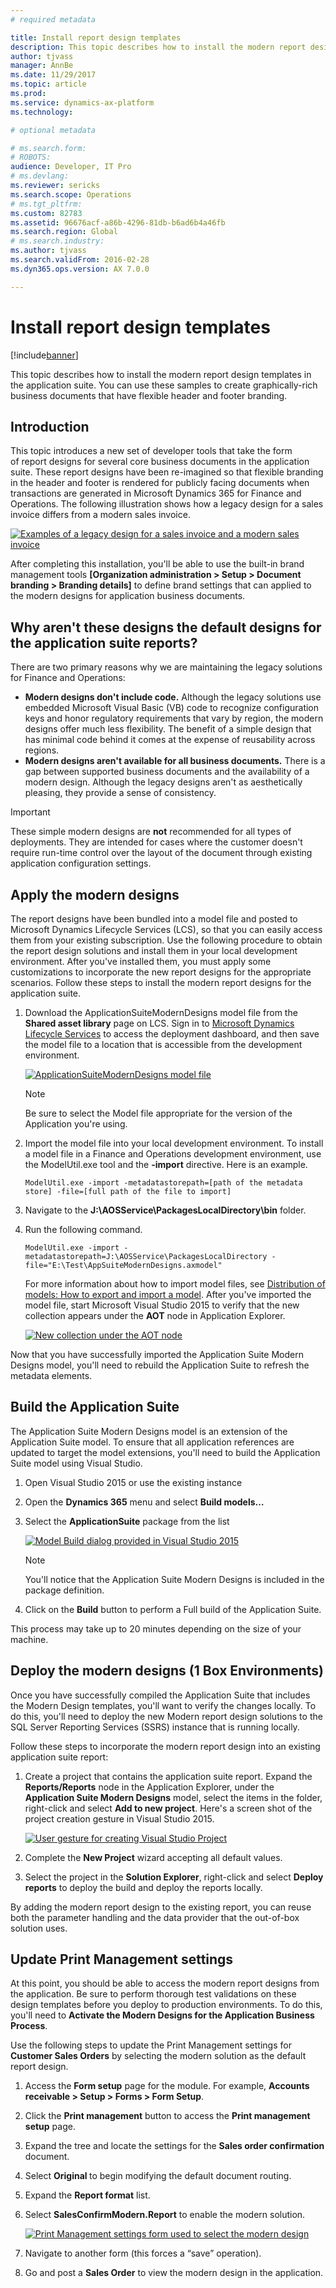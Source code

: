 ```yaml
---
# required metadata

title: Install report design templates
description: This topic describes how to install the modern report design templates in the application suite. You can use these samples to create graphically-rich business documents that have flexible header and footer branding.
author: tjvass
manager: AnnBe
ms.date: 11/29/2017
ms.topic: article
ms.prod: 
ms.service: dynamics-ax-platform
ms.technology: 

# optional metadata

# ms.search.form: 
# ROBOTS: 
audience: Developer, IT Pro
# ms.devlang: 
ms.reviewer: sericks
ms.search.scope: Operations
# ms.tgt_pltfrm: 
ms.custom: 82783
ms.assetid: 96676acf-a86b-4296-81db-b6ad6b4a46fb
ms.search.region: Global
# ms.search.industry: 
ms.author: tjvass
ms.search.validFrom: 2016-02-28
ms.dyn365.ops.version: AX 7.0.0

---
```


# Install report design templates

[!include[banner](../includes/banner.md)]


This topic describes how to install the modern report design templates in the application suite. You can use these samples to create graphically-rich business documents that have flexible header and footer branding.

Introduction
------------

This topic introduces a new set of developer tools that take the form of report designs for several core business documents in the application suite. These report designs have been re-imagined so that flexible branding in the header and footer is rendered for publicly facing documents when transactions are generated in Microsoft Dynamics 365 for Finance and Operations. The following illustration shows how a legacy design for a sales invoice differs from a modern sales invoice. 

[![Examples of a legacy design for a sales invoice and a modern sales invoice](./media/design-comparison-1024x653.png)](./media/design-comparison.png)

After completing this installation, you'll be able to use the built-in brand management tools **[Organization administration > Setup > Document branding > Branding details]** to define brand settings that can applied to the modern designs for application business documents. 

## Why aren't these designs the default designs for the application suite reports?
There are two primary reasons why we are maintaining the legacy solutions for Finance and Operations:

-   **Modern designs don't include code.** Although the legacy solutions use embedded Microsoft Visual Basic (VB) code to recognize configuration keys and honor regulatory requirements that vary by region, the modern designs offer much less flexibility. The benefit of a simple design that has minimal code behind it comes at the expense of reusability across regions.
-   **Modern designs aren't available for all business documents.** There is a gap between supported business documents and the availability of a modern design. Although the legacy designs aren't as aesthetically pleasing, they provide a sense of consistency.

> [!Important]
> These simple modern designs are **not** recommended for all types of deployments. They are intended for cases where the customer doesn't require run-time control over the layout of the document through existing application configuration settings.

## Apply the modern designs
The report designs have been bundled into a model file and posted to Microsoft Dynamics Lifecycle Services (LCS), so that you can easily access them from your existing subscription. Use the following procedure to obtain the report design solutions and install them in your local development environment. After you've installed them, you must apply some customizations to incorporate the new report designs for the appropriate scenarios. Follow these steps to install the modern report designs for the application suite.

1.  Download the ApplicationSuiteModernDesigns model file from the **Shared asset library** page on LCS. Sign in to [Microsoft Dynamics Lifecycle Services](https://lcs.dynamics.com/) to access the deployment dashboard, and then save the model file to a location that is accessible from the development environment. 

	[![ApplicationSuiteModernDesigns model file](./media/lcs-shared-asset-library-1024x489.png)](./media/lcs-shared-asset-library.png)

	> [!Note]
	> Be sure to select the Model file appropriate for the version of the Application you're using.

2.  Import the model file into your local development environment. To install a model file in a Finance and Operations development environment, use the ModelUtil.exe tool and the **-import** directive. Here is an example.

        ModelUtil.exe -import -metadatastorepath=[path of the metadata store] -file=[full path of the file to import]

3.  Navigate to the **J:\AOSService\PackagesLocalDirectory\bin** folder.
4.  Run the following command.

        ModelUtil.exe -import -metadatastorepath=J:\AOSService\PackagesLocalDirectory -file="E:\Test\AppSuiteModernDesigns.axmodel"

    For more information about how to import model files, see [Distribution of models: How to export and import a model](..\dev-tools\models-export-import.md). After you've imported the model file, start Microsoft Visual Studio 2015 to verify that the new collection appears under the **AOT** node in Application Explorer. 
    
    [![New collection under the AOT node](./media/imported-model-file-1024x488.png)](./media/imported-model-file.png)

Now that you have successfully imported the Application Suite Modern Designs model, you'll need to rebuild the Application Suite to refresh the metadata elements.

## Build the Application Suite 
The Application Suite Modern Designs model is an extension of the Application Suite model.  To ensure that all application references are updated to target the model extensions, you'll need to build the Application Suite model using Visual Studio.

1.  Open Visual Studio 2015 or use the existing instance
2.  Open the **Dynamics 365** menu and select **Build models…**
3.  Select the **ApplicationSuite** package from the list

	[![Model Build dialog provided in Visual Studio 2015](./media/BuildAppSuite.png)](./media/BuildAppSuite.png)
	
    > [!Note]
    > You'll notice that the Application Suite Modern Designs is included in the package definition.
    
4.  Click on the **Build** button to perform a Full build of the Application Suite.

This process may take up to 20 minutes depending on the size of your machine. 

## Deploy the modern designs (1 Box Environments)
Once you have successfully compiled the Application Suite that includes the Modern Design templates, you'll want to verify the changes locally.  To do this, you'll need to deploy the new Modern report design solutions to the SQL Server Reporting Services (SSRS) instance that is running locally.

Follow these steps to incorporate the modern report design into an existing application suite report: 
1. Create a project that contains the application suite report.  Expand the **Reports/Reports** node in the Application Explorer, under the **Application Suite Modern Designs** model, select the items in the folder, right-click and select **Add to new project**.  Here's a screen shot of the project creation gesture in Visual Studio 2015.

	[![User gesture for creating Visual Studio Project](./media/DeployModernDesigns.png)](./media/DeployModernDesigns.png)
	
2. Complete the **New Project** wizard accepting all default values.
3. Select the project in the **Solution Explorer**, right-click and select **Deploy reports** to deploy the build and deploy the reports locally.
	
By adding the modern report design to the existing report, you can reuse both the parameter handling and the data provider that the out-of-box solution uses.

## Update Print Management settings
At this point, you should be able to access the modern report designs from the application. Be sure to perform thorough test validations on these design templates before you deploy to production environments.  To do this, you'll need to **Activate the Modern Designs for the Application Business Process**.  

Use the following steps to update the Print Management settings for **Customer Sales Orders** by selecting the modern solution as the default report design.  
 
1.  Access the **Form setup** page for the module. For example, **Accounts receivable > Setup > Forms > Form Setup**.
2.  Click the **Print management** button to access the **Print management setup** page. 
3.  Expand the tree and locate the settings for the **Sales order confirmation** document.
4.  Select **Original <Default>** to begin modifying the default document routing. 
5.  Expand the **Report format** list.
6.  Select **SalesConfirmModern.Report** to enable the modern solution.
	
	[![Print Management settings form used to select the modern design](./media/UpdatePrintMgtSettings.png)](./media/UpdatePrintMgtSettings.png)

7.  Navigate to another form (this forces a “save” operation).
8.  Go and post a **Sales Order** to view the modern design in the application.




